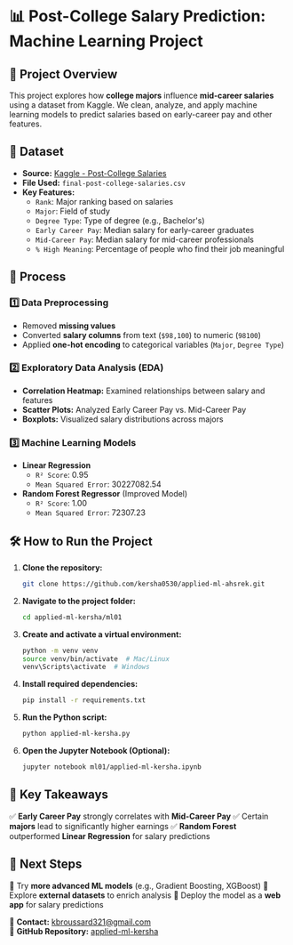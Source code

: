 # 📊 Post-College Salary Prediction: Machine Learning Project

## 🚀 Project Overview
This project explores how **college majors** influence **mid-career salaries** using a dataset from Kaggle. We clean, analyze, and apply machine learning models to predict salaries based on early-career pay and other features.

## 📂 Dataset
- **Source:** [Kaggle - Post-College Salaries](https://www.kaggle.com/datasets/rathoddharmendra/post-college-salaries)
- **File Used:** `final-post-college-salaries.csv`
- **Key Features:**
  - `Rank`: Major ranking based on salaries
  - `Major`: Field of study
  - `Degree Type`: Type of degree (e.g., Bachelor's)
  - `Early Career Pay`: Median salary for early-career graduates
  - `Mid-Career Pay`: Median salary for mid-career professionals
  - `% High Meaning`: Percentage of people who find their job meaningful

## 📌 Process
### 1️⃣ Data Preprocessing
- Removed **missing values**
- Converted **salary columns** from text (`$98,100`) to numeric (`98100`)
- Applied **one-hot encoding** to categorical variables (`Major`, `Degree Type`)

### 2️⃣ Exploratory Data Analysis (EDA)
- **Correlation Heatmap:** Examined relationships between salary and features
- **Scatter Plots:** Analyzed Early Career Pay vs. Mid-Career Pay
- **Boxplots:** Visualized salary distributions across majors

### 3️⃣ Machine Learning Models
- **Linear Regression**
  - `R² Score`: 0.95
  - `Mean Squared Error`: 30227082.54
- **Random Forest Regressor** (Improved Model)
  - `R² Score`: 1.00
  - `Mean Squared Error`: 72307.23

## 🛠 How to Run the Project
1. **Clone the repository:**
   ```sh
   git clone https://github.com/kersha0530/applied-ml-ahsrek.git
   ```
2. **Navigate to the project folder:**
   ```sh
   cd applied-ml-kersha/ml01
   ```
3. **Create and activate a virtual environment:**
   ```sh
   python -m venv venv
   source venv/bin/activate  # Mac/Linux
   venv\Scripts\activate  # Windows
   ```
4. **Install required dependencies:**
   ```sh
   pip install -r requirements.txt
   ```
5. **Run the Python script:**
   ```sh
   python applied-ml-kersha.py
   ```
6. **Open the Jupyter Notebook (Optional):**
   ```sh
   jupyter notebook ml01/applied-ml-kersha.ipynb
   ```

## 📌 Key Takeaways
✅ **Early Career Pay** strongly correlates with **Mid-Career Pay**
✅ Certain **majors** lead to significantly higher earnings
✅ **Random Forest** outperformed **Linear Regression** for salary predictions

## 📌 Next Steps
🔹 Try **more advanced ML models** (e.g., Gradient Boosting, XGBoost)
🔹 Explore **external datasets** to enrich analysis
🔹 Deploy the model as a **web app** for salary predictions

📧 **Contact:** kbroussard321@gmail.com  
🔗 **GitHub Repository:** [applied-ml-kersha](https://github.com/kersha0530/applied-ml-ahsrek)

